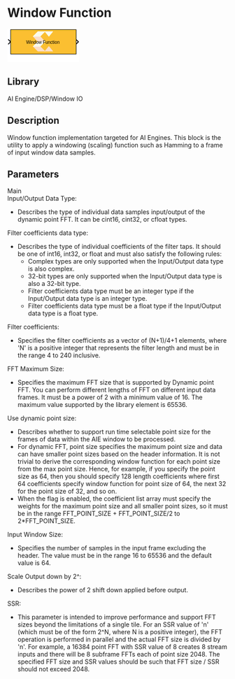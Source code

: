 # Window Function

![](./Images/block.png)

## Library

AI Engine/DSP/Window IO

## Description

Window function implementation targeted for AI Engines. This block is
the utility to apply a windowing (scaling) function such as Hamming to a
frame of input window data samples.

## Parameters

Main  
Input/Output Data Type:

- Describes the type of individual data samples input/output of the
  dynamic point FFT. It can be cint16, cint32, or cfloat types.

Filter coefficients data type:

- Describes the type of individual coefficients of the filter taps. It
  should be one of int16, int32, or float and must also satisfy the
  following rules:
  - Complex types are only supported when the Input/Output data type is
    also complex.
  - 32-bit types are only supported when the Input/Output data type is
    also a 32-bit type.
  - Filter coefficients data type must be an integer type if the
    Input/Output data type is an integer type.
  - Filter coefficients data type must be a float type if the
    Input/Output data type is a float type.

Filter coefficients:

- Specifies the filter coefficients as a vector of (N+1)/4+1 elements,
  where 'N' is a positive integer that represents the filter length and
  must be in the range 4 to 240 inclusive.

FFT Maximum Size:

- Specifies the maximum FFT size that is supported by Dynamic point FFT.
  You can perform different lengths of FFT on different input data
  frames. It must be a power of 2 with a minimum value of 16. The
  maximum value supported by the library element is 65536.

Use dynamic point size:

- Describes whether to support run time selectable point size for the
  frames of data within the AIE window to be processed.
- For dynamic FFT, point size specifies the maximum point size and data
  can have smaller point sizes based on the header information. It is
  not trivial to derive the corresponding window function for each point
  size from the max point size. Hence, for example, if you specify the
  point size as 64, then you should specify 128 length coefficients
  where first 64 coefficients specify window function for point size of
  64, the next 32 for the point size of 32, and so on.
- When the flag is enabled, the coefficient list array must specify the
  weights for the maximum point size and all smaller point sizes, so it
  must be in the range FFT_POINT_SIZE + FFT_POINT_SIZE/2 to
  2\*FFT_POINT_SIZE.

Input Window Size:

- Specifies the number of samples in the input frame excluding the
  header. The value must be in the range 16 to 65536 and the default
  value is 64.

Scale Output down by 2^:

- Describes the power of 2 shift down applied before output.

SSR:

- This parameter is intended to improve performance and support FFT
  sizes beyond the limitations of a single tile. For an SSR value of 'n'
  (which must be of the form 2^N, where N is a positive integer), the
  FFT operation is performed in parallel and the actual FFT size is
  divided by 'n'. For example, a 16384 point FFT with SSR value of 8
  creates 8 stream inputs and there will be 8 subframe FFTs each of
  point size 2048. The specified FFT size and SSR values should be such
  that FFT size / SSR should not exceed 2048.
